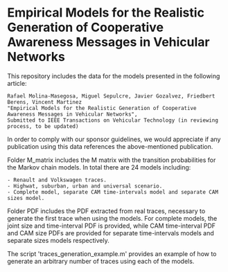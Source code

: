 # Empirical Models for the Realistic Generation of Cooperative Awareness Messages in Vehicular Networks
This repository includes the data for the models presented in the following article:

    Rafael Molina-Masegosa, Miguel Sepulcre, Javier Gozalvez, Friedbert Berens, Vincent Martinez
    "Empirical Models for the Realistic Generation of Cooperative Awareness Messages in Vehicular Networks", 
    Submitted to IEEE Transactions on Vehicular Technology (in reviewing process, to be updated)

In order to comply with our sponsor guidelines, we would appreciate if any publication using this data references the above-mentioned publication.

Folder M_matrix includes the M matrix with the transition probabilities for the Markov chain models.
In total there are 24 models including:

	- Renault and Volkswagen traces.
	- Highwat, suburban, urban and universal scenario.
	- Complete model, separate CAM time-intervals model and separate CAM sizes model.

Folder PDF includes the PDF extracted from real traces, necessary to generate the first trace when using the models. For complete models, the joint size and time-interval PDF is provided, while CAM time-interval PDF and CAM size PDFs are provided for separate time-intervals models and separate sizes models respectively.

The script 'traces_generation_example.m' provides an example of how to generate an arbitrary number of traces using each of the models.
